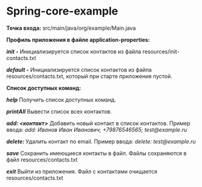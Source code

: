 # Spring-core-example

__Точка входа:__ src/main/java/org/example/Main.java

__Профиль приложения в файле application-properties:__

___init -___ Инициализируется список контактов из файла resources/init-contacts.txt

___default -___ Инициализируется список контактов из файла resources/contacts.txt, который при старте приложения пустой. 

__Список доступных команд:__

___help___ Получить список доступных команд.

___printAll___  Вывести список всех контактов.

___add: <контакт>___  Добавить новый контакт в список контактов. Пример ввода: _add: Иванов Иван Иванович; +79876546565; test@example.ru_

___delete: <email>___ Удалить контакт по email. Пример ввода: _delete: test@example.ru_

___save___ Сохранить имеющиеся контакты в файл. Файлы сохраняются в файл resources/contacts.txt

___exit___ Выйти из приложения. Файл с контактами очищается resources/contacts.txt
